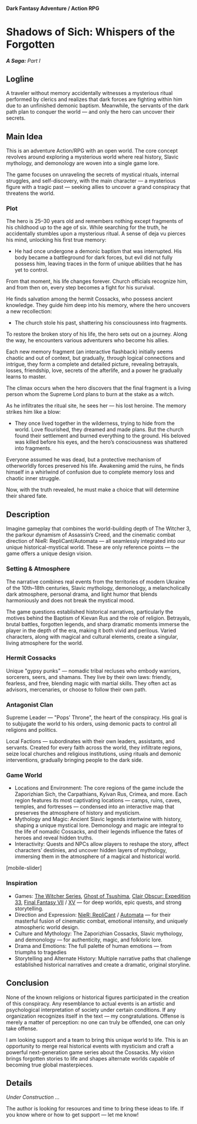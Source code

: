 #### Dark Fantasy Adventure / Action RPG

# Shadows of Sich: Whispers of the Forgotten

***A Saga:** Part I*

## Logline

A traveler without memory accidentally witnesses a mysterious ritual performed by clerics and realizes that dark forces are fighting within him due to an unfinished demonic baptism. Meanwhile, the servants of the dark path plan to conquer the world — and only the hero can uncover their secrets.

## Main Idea

This is an adventure Action/RPG with an open world. The core concept revolves around exploring a mysterious world where real history, Slavic mythology, and demonology are woven into a single game lore.

The game focuses on unraveling the secrets of mystical rituals, internal struggles, and self-discovery, with the main character — a mysterious figure with a tragic past — seeking allies to uncover a grand conspiracy that threatens the world.

### Plot

The hero is 25–30 years old and remembers nothing except fragments of his childhood up to the age of six. While searching for the truth, he accidentally stumbles upon a mysterious ritual. A sense of deja vu pierces his mind, unlocking his first true memory:

- He had once undergone a demonic baptism that was interrupted. His body became a battleground for dark forces, but evil did not fully possess him, leaving traces in the form of unique abilities that he has yet to control.

From that moment, his life changes forever. Church officials recognize him, and from then on, every step becomes a fight for his survival.

He finds salvation among the hermit Cossacks, who possess ancient knowledge. They guide him deep into his memory, where the hero uncovers a new recollection:

- The church stole his past, shattering his consciousness into fragments.

To restore the broken story of his life, the hero sets out on a journey. Along the way, he encounters various adventurers who become his allies.

Each new memory fragment (an interactive flashback) initially seems chaotic and out of context, but gradually, through logical connections and intrigue, they form a complete and detailed picture, revealing betrayals, losses, friendship, love, secrets of the afterlife, and a power he gradually learns to master.

The climax occurs when the hero discovers that the final fragment is a living person whom the Supreme Lord plans to burn at the stake as a witch.

As he infiltrates the ritual site, he sees her — his lost heroine. The memory strikes him like a blow:

- They once lived together in the wilderness, trying to hide from the world. Love flourished, they dreamed and made plans. But the church found their settlement and burned everything to the ground. His beloved was killed before his eyes, and the hero’s consciousness was shattered into fragments.

Everyone assumed he was dead, but a protective mechanism of otherworldly forces preserved his life. Awakening amid the ruins, he finds himself in a whirlwind of confusion due to complete memory loss and chaotic inner struggle.

Now, with the truth revealed, he must make a choice that will determine their shared fate.

## Description

Imagine gameplay that combines the world-building depth of The Witcher 3, the parkour dynamism of Assassin’s Creed, and the cinematic combat direction of NieR: RepliCant/Automata — all seamlessly integrated into our unique historical-mystical world. These are only reference points — the game offers a unique design vision.

### Setting & Atmosphere

The narrative combines real events from the territories of modern Ukraine of the 10th–18th centuries, Slavic mythology, demonology, a melancholically dark atmosphere, personal drama, and light humor that blends harmoniously and does not break the mystical mood.

The game questions established historical narratives, particularly the motives behind the Baptism of Kievan Rus and the role of religion. Betrayals, brutal battles, forgotten legends, and sharp dramatic moments immerse the player in the depth of the era, making it both vivid and perilous. Varied characters, along with magical and cultural elements, create a singular, living atmosphere for the world.

### Hermit Cossacks

Unique "gypsy punks" — nomadic tribal recluses who embody warriors, sorcerers, seers, and shamans. They live by their own laws: friendly, fearless, and free, blending magic with martial skills. They often act as advisors, mercenaries, or choose to follow their own path.

### Antagonist Clan

Supreme Leader — "Pops' Throne", the heart of the conspiracy. His goal is to subjugate the world to his orders, using demonic pacts to control all religions and politics.

Local Factions — subordinates with their own leaders, assistants, and servants. Created for every faith across the world, they infiltrate regions, seize local churches and religious institutions, using rituals and demonic interventions, gradually bringing people to the dark side.

### Game World

- Locations and Environment: The core regions of the game include the Zaporizhian Sich, the Carpathians, Kyivan Rus, Crimea, and more. Each region features its most captivating locations — camps, ruins, caves, temples, and fortresses — condensed into an interactive map that preserves the atmosphere of history and mysticism.
- Mythology and Magic: Ancient Slavic legends intertwine with history, shaping a unique mystical lore. Demonology and magic are integral to the life of nomadic Cossacks, and their legends influence the fates of heroes and reveal hidden truths.
- Interactivity: Quests and NPCs allow players to reshape the story, affect characters’ destinies, and uncover hidden layers of mythology, immersing them in the atmosphere of a magical and historical world.

[mobile-slider]

### Inspiration

- Games: [The Witcher Series](https://www.thewitcher.com/ua/en/), [Ghost of Tsushima](https://store.steampowered.com/app/2215430/Ghost_of_Tsushima_DIRECTORS_CUT/), [Clair Obscur: Expedition 33](https://store.steampowered.com/app/1903340/Clair_Obscur_Expedition_33/), [Final Fantasy VII](https://store.steampowered.com/app/1462040/FINAL_FANTASY_VII_REMAKE_INTERGRADE/) / [XV](https://store.steampowered.com/app/637650/FINAL_FANTASY_XV_WINDOWS_EDITION/) — for deep worlds, epic quests, and strong storytelling.
- Direction and Expression: [NieR: RepliCant](https://store.steampowered.com/app/1113560/NieR_Replicant_ver122474487139/) / [Automata](https://store.steampowered.com/app/524220/NieRAutomata/) — for their masterful fusion of cinematic combat, emotional intensity, and uniquely atmospheric world design.
- Culture and Mythology: The Zaporizhian Cossacks, Slavic mythology, and demonology — for authenticity, magic, and folkloric lore.
- Drama and Emotions: The full palette of human emotions — from triumphs to tragedies
- Storytelling and Alternate History: Multiple narrative paths that challenge established historical narratives and create a dramatic, original storyline.

## Conclusion

None of the known religions or historical figures participated in the creation of this conspiracy. Any resemblance to actual events is an artistic and psychological interpretation of society under certain conditions. If any organization recognizes itself in the text — my congratulations. Offense is merely a matter of perception: no one can truly be offended, one can only take offense.

I am looking support and a team to bring this unique world to life. This is an opportunity to merge real historical events with mysticism and craft a powerful next-generation game series about the Cossacks. My vision brings forgotten stories to life and shapes alternate worlds capable of becoming true global masterpieces.

## Details

*Under Construction …*

The author is looking for resources and time to bring these ideas to life. If you know where or how to get support — let me know!